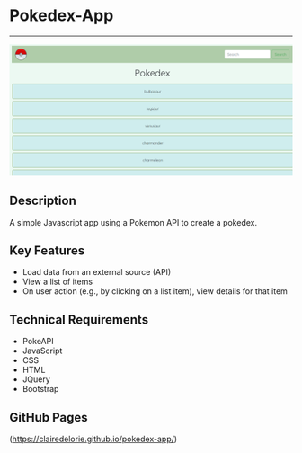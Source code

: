 # Pokedex-App

---

![](img/pokedex%20app.png)

## Description

A simple Javascript app using a Pokemon API to create a pokedex.

## Key Features

- Load data from an external source (API)
- View a list of items
- On user action (e.g., by clicking on a list item), view details for that item

## Technical Requirements

- PokeAPI
- JavaScript
- CSS
- HTML
- JQuery
- Bootstrap

## GitHub Pages

(https://clairedelorie.github.io/pokedex-app/)
